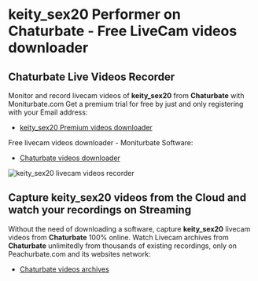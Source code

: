 # keity_sex20 Performer on Chaturbate - Free LiveCam videos downloader

## Chaturbate Live Videos Recorder

Monitor and record livecam videos of **keity_sex20** from **Chaturbate** with Moniturbate.com
Get a premium trial for free by just and only registering with your Email address:
* [keity_sex20 Premium videos downloader](https://moniturbate.com/request-demo-licence-key.html)

Free livecam videos downloader - Moniturbate Software:
* [Chaturbate videos downloader](https://moniturbate.com/moniturbate-download-software.html)

![keity_sex20 livecam videos recorder](https://peachurnet.com/templates/moniturbate-software.png)


## Capture keity_sex20 videos from the Cloud and watch your recordings on Streaming

Without the need of downloading a software, capture **keity_sex20** livecam videos from **Chaturbate** 100% online.
Watch Livecam archives from **Chaturbate** unlimitedly from thousands of existing recordings, only on Peachurbate.com and its websites network:
* [Chaturbate videos archives](https://peachurnet.com/)